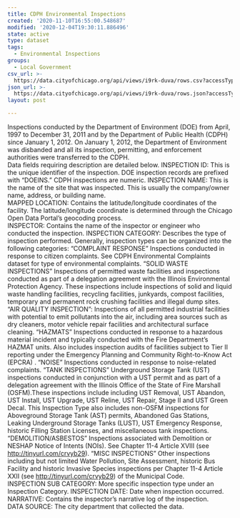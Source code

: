 ```yaml
---
title: CDPH Environmental Inspections
created: '2020-11-10T16:55:00.548687'
modified: '2020-12-04T19:30:11.886496'
state: active
type: dataset
tags:
  - Environmental Inspections
groups:
  - Local Government
csv_url: >-
  https://data.cityofchicago.org/api/views/i9rk-duva/rows.csv?accessType=DOWNLOAD
json_url: >-
  https://data.cityofchicago.org/api/views/i9rk-duva/rows.json?accessType=DOWNLOAD
layout: post

---
```

Inspections conducted by the Department of Environment (DOE) from April, 1997 to December 31, 2011 and by the Department of Public Health (CDPH) since January 1, 2012. On January 1, 2012, the Department of Environment was disbanded and all its inspection, permitting, and enforcement authorities were transferred to the CDPH.   
Data fields requiring description are detailed below. 
INSPECTION ID:  This is the unique identifier of the inspection. DOE inspection records are prefixed with “DOEINS.” CDPH inspections are numeric. 
INSPECTION NAME: This is the name of the site that was inspected. This is usually the company/owner name, address, or building name.  
MAPPED LOCATION: Contains the latitude/longitude coordinates of the facility. The latitude/longitude coordinate is determined through the Chicago Open Data Portal’s geocoding process.  
 INSPECTOR: Contains the name of the inspector or engineer who conducted the inspection. 
INSPECTION CATEGORY: Describes the type of inspection performed. Generally, inspection types can be organized into the following categories:
“COMPLAINT RESPONSE” Inspections conducted in response to citizen complaints. See CDPH Environmental Complaints dataset for type of environmental complaints. 
“SOLID WASTE INSPECTIONS” Inspections of permitted waste facilities and inspections conducted as part of a delegation agreement with the Illinois Environmental Protection Agency. These inspections include inspections of solid and liquid waste handling facilities, recycling facilities, junkyards, compost facilities, temporary and permanent rock crushing facilities and illegal dump sites.  
“AIR QUALITY INSPECTION”: Inspections of all permitted industrial facilities with potential to emit pollutants into the air, including area sources such as dry cleaners, motor vehicle repair facilities and architectural surface cleaning.
 “HAZMATS” Inspections conducted in response to a hazardous material incident and typically conducted with the Fire Department’s HAZMAT units. Also includes inspection audits of facilities subject to Tier II reporting under the Emergency Planning and Community Right-to-Know Act (EPCRA) .
 “NOISE” Inspections conducted in response to noise-related complaints. 
“TANK INSPECTIONS” Underground Storage Tank (UST) inspections conducted in conjunction with a UST permit and as part of a delegation agreement with the Illinois Office of the State of Fire Marshall (OSFM).These inspections include  including UST Removal, UST Abandon, UST Install, UST Upgrade, UST Reline, UST Repair, Stage II and UST Green Decal. This Inspection Type also includes non-OSFM inspections for Aboveground Storage Tank (AST) permits, Abandoned Gas Stations, Leaking Underground Storage Tanks (LUST), UST Emergency Response, historic Filling Station Licenses, and miscellaneous tank inspections.  
“DEMOLITION/ASBESTOS” Inspections associated with Demolition or NESHAP Notice of Intents (NOIs). See Chapter 11-4 Article XVIII (see http://tinyurl.com/crvyb29).
“MISC INSPECTIONS” Other inspections including but not limited  Water Pollution, Site Assessment, historic Bus Facility and historic Invasive Species inspections per Chapter 11-4 Article XXII (see http://tinyurl.com/crvyb29) of the Municipal Code.  
INSPECTION SUB CATEGORY: More specific inspection type under an Inspection Category.
INSPECTION DATE: Date when inspection occurred. 
NARRATIVE: Contains the inspector’s narrative log of the inspection.  
DATA SOURCE: The city department that collected the data.
